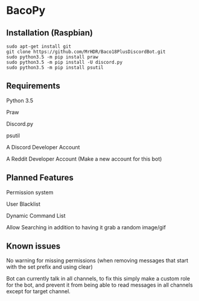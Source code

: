 # BacoPy

## Installation (Raspbian)

```
sudo apt-get install git
git clone https://github.com/MrHDR/Baco18PlusDiscordBot.git
sudo python3.5 -m pip install praw
sudo python3.5 -m pip install -U discord.py
sudo python3.5 -m pip install psutil
```

## Requirements
Python 3.5

Praw

Discord.py

psutil

A Discord Developer Account

A Reddit Developer Account (Make a new account for this bot)

## Planned Features

Permission system

User Blacklist

Dynamic Command List

Allow Searching in addition to having it grab a random image/gif

## Known issues
No warning for missing permissions (when removing messages that start with the set prefix and using clear)

Bot can currently talk in all channels, to fix this simply make a custom role for the bot, and prevent it from being able to read messages in all channels except for target channel.
